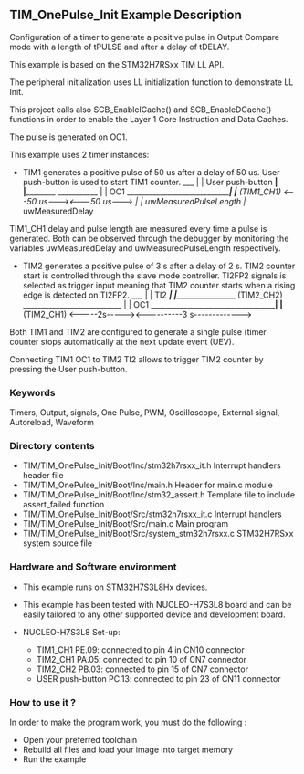 ## <b>TIM_OnePulse_Init Example Description</b>

Configuration of a timer to generate a positive pulse in
Output Compare mode with a length of tPULSE and after a delay of tDELAY. 

This example is based on the STM32H7RSxx TIM LL API.

The peripheral initialization uses LL initialization function to demonstrate LL Init.

This project calls also SCB_EnableICache() and SCB_EnableDCache() functions in order to enable
the Layer 1 Core Instruction and Data Caches.

The pulse is generated on OC1.

This example uses 2 timer instances:

  - TIM1 generates a positive pulse of 50 us after a delay of 50 us. User push-button
    is used to start TIM1 counter.
                                              ___
                                             |   |
    User push-button ________________________|   |________________________________
                                                            ___________
                                                           |           |
    OC1              ______________________________________|           |________
    (TIM1_CH1)                                <---50 us---><---50 us--->
                                                |            |_ uwMeasuredPulseLength
                                                |_ uwMeasuredDelay

  TIM1_CH1 delay and pulse length are measured every time a pulse is generated.
  Both can be observed through the debugger by monitoring the variables uwMeasuredDelay and
  uwMeasuredPulseLength respectively.

  - TIM2 generates a positive pulse of 3 s after a delay of 2 s. TIM2 counter start
    is controlled through the slave mode controller. TI2FP2 signals is selected as
    trigger input meaning that TIM2 counter starts when a rising edge is detected on
    TI2FP2.
                                  ___
                                 |   |
    TI2 _________________________|   |_________________________________________
    (TIM2_CH2)
                                               ___________________________
                                              |                           |
    OC1 ______________________________________|                           |____
    (TIM2_CH1)                   <-----2s-----><----------3 s------------->



Both TIM1 and TIM2 are configured to generate a single pulse (timer counter
stops automatically at the next update event (UEV).

Connecting TIM1 OC1 to TIM2 TI2 allows to trigger TIM2 counter by pressing
the User push-button.


### <b>Keywords</b>

Timers, Output, signals, One Pulse, PWM, Oscilloscope, External signal, Autoreload, Waveform

### <b>Directory contents</b>

  - TIM/TIM_OnePulse_Init/Boot/Inc/stm32h7rsxx_it.h          Interrupt handlers header file
  - TIM/TIM_OnePulse_Init/Boot/Inc/main.h                    Header for main.c module
  - TIM/TIM_OnePulse_Init/Boot/Inc/stm32_assert.h            Template file to include assert_failed function
  - TIM/TIM_OnePulse_Init/Boot/Src/stm32h7rsxx_it.c          Interrupt handlers
  - TIM/TIM_OnePulse_Init/Boot/Src/main.c                    Main program
  - TIM/TIM_OnePulse_Init/Boot/Src/system_stm32h7rsxx.c      STM32H7RSxx system source file

### <b>Hardware and Software environment</b>

  - This example runs on STM32H7S3L8Hx devices.

  - This example has been tested with NUCLEO-H7S3L8 board and can be
    easily tailored to any other supported device and development board.

  - NUCLEO-H7S3L8 Set-up:
      - TIM1_CH1  PE.09: connected to pin 4 in CN10 connector
      - TIM2_CH1  PA.05: connected to pin 10 of CN7 connector
      - TIM2_CH2  PB.03: connected to pin 15 of CN7 connector
	  - USER push-button PC.13: connected to pin 23 of CN11 connector

### <b>How to use it ?</b>

In order to make the program work, you must do the following :

 - Open your preferred toolchain
 - Rebuild all files and load your image into target memory
 - Run the example


